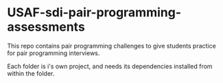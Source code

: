 # USAF-sdi-pair-programming-assessments

This repo contains pair programming challenges to give students practice for pair programming interviews.

Each folder is i's own project, and needs its dependencies installed from within the folder.
